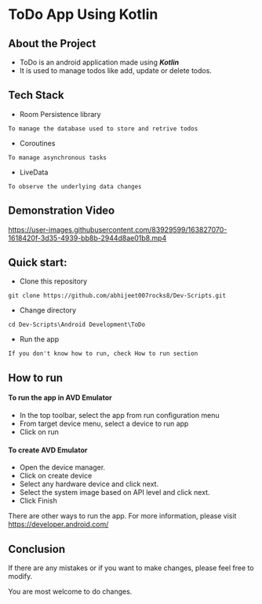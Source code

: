 # ToDo App Using Kotlin

## About the Project
- ToDo is an android application made using <i><b>Kotlin</b></i>
- It is used to manage todos like add, update or delete todos.

## Tech Stack
* Room Persistence library
```
To manage the database used to store and retrive todos
```
* Coroutines
```
To manage asynchronous tasks
```
* LiveData 
```
To observe the underlying data changes
```

## Demonstration Video

https://user-images.githubusercontent.com/83929599/163827070-1618420f-3d35-4939-bb8b-2944d8ae01b8.mp4

## Quick start:
* Clone this repository
```
git clone https://github.com/abhijeet007rocks8/Dev-Scripts.git
```
* Change directory
```
cd Dev-Scripts\Android Development\ToDo
```
* Run the app
```
If you don't know how to run, check How to run section
```

## How to run
#### To run the app in AVD Emulator
* In the top toolbar, select the app from run configuration menu
* From target device menu, select a device to run app
* Click on run

#### To create AVD Emulator
* Open the device manager.
* Click on create device
* Select any hardware device and click next.
* Select the system image based on API level and click next.
* Click Finish

There are other ways to run the app. 
For more information, please visit https://developer.android.com/

## Conclusion

If there are any mistakes or if you want to make changes, please feel free to modify.

You are most welcome to do changes.
